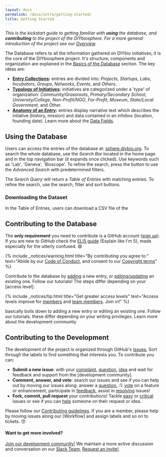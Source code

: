 ```yaml
---
layout: docs
permalink: /docs/intro/getting-started/
title: Getting Started
---
```


_This is the kickstart guide to getting familiar with **using** the database, and **contributing** to the project of the DIYbiosphere. For a more general introduction of the project see our [Overview]_



The Database refers to all the information gathered on DIYbio initiatives; it is the core of the DIYbiosphere project. It's structure, components and organization are explained in the [Basics of the Database] section. The key ideas are:

- **[Entry Collections]:** entries are divided into: _Projects_, _Startups_, _Labs_, _Incubators_, _Groups_, _Networks_, _Events_, and _Others_.
- **[Typology of Initiatives]:** initiatives are categorized under a 'type' of organization: _Community/Grassroots_, _Primary/Secondary School_, _University/College_, _Non-Profit/NGO_, _For-Profit_, _Museum_, _State/Local Government_, and _Other_.
- **[Anatomy of an Entry]:** entries display narrative text which describes the intiative (history, mission) and data contained in an infobox (location, founding date). Learn more about the [Data Fields].

## Using the Database
Users can access the entries of the database at: [sphere.diybio.org]. To search the whole database, use the _Search Bar_ located in the home page and in the top navigation bar (it expands once clicked). Use keywords such as 'Lab', 'Geneva', 'Bioscope'.
To refine the search, press the button to use the _Advanced Search_ with predetermined filters.
<!--TODO: add GIF -->
The _Search Query_ will return a _Table of Entries_ with matching entries. To refine the search, use the search, filter and sort buttons.
<!--TODO: add GIF -->

### Downloading the Dataset
In the Table of Entries, users can download a CSV file of the

## Contributing to the Database
The **only requirement** you need to contribute is a GitHub account ([sign up]). If you are new to GitHub check the [ELI5 guide] (Explain like I'm 5), made especially for the utterly confused. :smile:

{% include _notices/warning.html title="By contributing you agree to:" text="Abide by our [Code of Conduct](/about/coc/), and consent to our [Copyright terms](/basics/license/)" %}

Contribute to the database by [adding] a new entry, or [editing/updating] an existing one. Follow our tutorials! The steps differ depending on your [access level].

{% include _notices/tip.html title="Get greater access levels" text="Access levels improve for [members](/about/community/#members) and [team members](/about/community/#teams). Join in!" %}

 basically boils down to adding a new entry or editing an existing one. Follow our tutorials. these differ depending on your writing privileges. Learn more about the development communtiy

## Contributing to the Development
The development of the project is organized through GitHub's [Issues], Sort through the labels to find something that interests you. To contribute you can:

  - **Submit a new issue**: with your [complaint], [question], [idea] and wait for feedback and support from the [development community].
  - **Comment, answer, and vote**: search our issues and see if you can help out by moving our issues along: answer a [question], :1: [vote] on a feature or enhancement, participate in [feedback], assist in [resolving] issues!
  - **Fork, commit, pull request** your contributions! Tackle [easy] or [critical] issues or see if you can [help] someone on their request or idea.

Please follow our [Contributing guidelines]. If you are a member, please help by moving issues along our [Workflow] and assign labels and so on to tickets. :kissing_smiling_eyes:

#### Want to get more involved?
[Join our development community!] We maintain a more active discussion and conversation on our [Slack Team], [Request an invite!].


[overview]: /docs/intro/overview/
[Basics of the Database]: /docs/basics/database/
[Entry Collections]: /docs/basics/database/#entry-collections
[Typology of Initiatives]: /docs/basics/database/#typology-of-initiatives
[Anatomy of an Entry]: /docs/basics/database/#anatomy-of-an-entry
[data fields]: /docs/help/basics/#data-fields
[sphere.diybio.org]: http://sphere.diybio.org
[adding]: /docs/support/tutorials/add-entry/
[editing/updating]: /docs/support/tutorials/edit-entry/
[sign up]: https://github.com/join
[ELI5 guide]: /docs/support/resources/eli5-guide/
[sphere]: https://github.com/DIYbiosphere/sphere

[code of conduct]: /docs/about/coc/
[Github glossary]: https://help.github.com/articles/github-glossary/
[Database]: /docs/help/basics/#Database
[Documentation]: /docs/help/basics/#Documentation
[Development]: /docs/help/basics/#Development
[Design]: /docs/help/basics/#Design
[simple markdown]: /docs/help/simple-markdown/
[complaint]: /docs/help/contributing/#report-a-bug
[question]: /docs/help/contributing/#ask-a-question
[idea]: /docs/help/contributing/#make-a-suggestion
[vote]: /docs/help/workflow/#adding-reactions
[Contributing guidelines]: /docs/help/contributing/
[Issues]: https://github.com/DIYbiosphere/sphere/issues
[easy]: https://github.com/DIYbiosphere/sphere/labels/easy
[feedback]: https://github.com/DIYbiosphere/sphere/labels/feedback%20wanted
[critical]: https://github.com/DIYbiosphere/sphere/labels/critical
[help]: https://github.com/DIYbiosphere/sphere/labels/help%20wanted
[resolving]: https://github.com/DIYbiosphere/sphere/labels/resolution%20needed
[Join our development community!]: /docs/help/contributing/#membership-request
[Slack Team]: https://diybiosphere.slack.com/
[Request an invite!]: https://diybiosphere.herokuapp.com/
